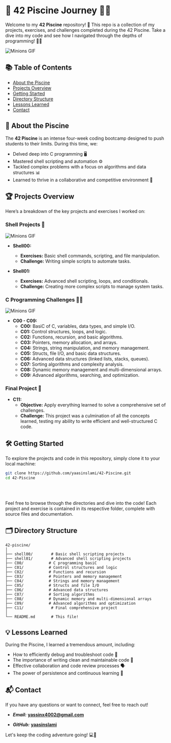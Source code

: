 # 🌊 42 Piscine Journey 🏊‍♂️

Welcome to my **42 Piscine** repository! 🚀 This repo is a collection of my projects, exercises, and challenges completed during the 42 Piscine. Take a dive into my code and see how I navigated through the depths of programming! 🧑‍💻

![Minions GIF](https://media.giphy.com/media/31f1cUZHuWr9zjWSmC/giphy.gif)

## 📚 Table of Contents

- [About the Piscine](#about-the-piscine)
- [Projects Overview](#projects-overview)
- [Getting Started](#getting-started)
- [Directory Structure](#directory-structure)
- [Lessons Learned](#lessons-learned)
- [Contact](#contact)

## 🌟 About the Piscine

The **42 Piscine** is an intense four-week coding bootcamp designed to push students to their limits. During this time, we:

- Delved deep into C programming 🖥️
- Mastered shell scripting and automation ⚙️
- Tackled complex problems with a focus on algorithms and data structures 📊
- Learned to thrive in a collaborative and competitive environment 🤝

## 🏆 Projects Overview

Here’s a breakdown of the key projects and exercises I worked on:

### Shell Projects 🐚

![Minions GIF](https://media.giphy.com/media/V4NSR1NG2p0KeJJyr5/giphy.gif)

- **Shell00:**
  - **Exercises:** Basic shell commands, scripting, and file manipulation.
  - **Challenge:** Writing simple scripts to automate tasks.

- **Shell01:**
  - **Exercises:** Advanced shell scripting, loops, and conditionals.
  - **Challenge:** Creating more complex scripts to manage system tasks.

### C Programming Challenges 🧑‍💻

![Minions GIF](https://media.giphy.com/media/GwtfUx2P2HnvByDZdg/giphy.gif)

- **C00 - C09:**
  - **C00:** BasiC of C, variables, data types, and simple I/O.
  - **C01:** Control structures, loops, and logic.
  - **C02:** Functions, recursion, and basic algorithms.
  - **C03:** Pointers, memory allocation, and arrays.
  - **C04:** Strings, string manipulation, and memory management.
  - **C05:** Structs, file I/O, and basic data structures.
  - **C06:** Advanced data structures (linked lists, stacks, queues).
  - **C07:** Sorting algorithms and complexity analysis.
  - **C08:** Dynamic memory management and multi-dimensional arrays.
  - **C09:** Advanced algorithms, searching, and optimization.

### Final Project 🏁

- **C11:**
  - **Objective:** Apply everything learned to solve a comprehensive set of challenges.
  - **Challenge:** This project was a culmination of all the concepts learned, testing my ability to write efficient and well-structured C code.

## 🛠️ Getting Started

To explore the projects and code in this repository, simply clone it to your local machine:

```bash
git clone https://github.com/yaasinslami/42-Piscine.git
cd 42-Piscine
```

<br>
<br>

Feel free to browse through the directories and dive into the code! Each project and exercise is contained in its respective folder, complete with source files and documentation.

## 🗂️ Directory Structure

```plaintext
42-piscine/
│
├── shell00/        # Basic shell scripting projects
├── shell01/        # Advanced shell scripting projects
├── C00/           # C programming basiC
├── C01/           # Control structures and logic
├── C02/           # Functions and recursion
├── C03/           # Pointers and memory management
├── C04/           # Strings and memory management
├── C05/           # Structs and file I/O
├── C06/           # Advanced data structures
├── C07/           # Sorting algorithms
├── C08/           # Dynamic memory and multi-dimensional arrays
├── C09/           # Advanced algorithms and optimization
├── C11/            # Final comprehensive project
│
└── README.md       # This file!
```

## 💡 Lessons Learned

During the Piscine, I learned a tremendous amount, including:

- How to efficiently debug and troubleshoot code 🐛
- The importance of writing clean and maintainable code 🧹
- Effective collaboration and code review processes 🗣️
- The power of persistence and continuous learning 💪


## 📬 Contact

If you have any questions or want to connect, feel free to reach out!

- ***Email:*** [**yassinx4002@gmail.com**](mailto:yassinx4002@gmail.com)

- ***GitHub:*** [**yaasinslami**](https://github.com/yaasinslami)

Let's keep the coding adventure going! 💻🚀
